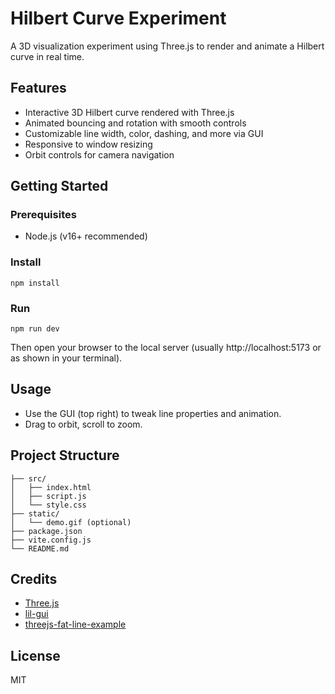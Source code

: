 # Hilbert Curve Experiment

A 3D visualization experiment using Three.js to render and animate a Hilbert curve in real time.

## Features
- Interactive 3D Hilbert curve rendered with Three.js
- Animated bouncing and rotation with smooth controls
- Customizable line width, color, dashing, and more via GUI
- Responsive to window resizing
- Orbit controls for camera navigation

## Getting Started

### Prerequisites
- Node.js (v16+ recommended)

### Install
```
npm install
```

### Run
```
npm run dev
```
Then open your browser to the local server (usually http://localhost:5173 or as shown in your terminal).

## Usage
- Use the GUI (top right) to tweak line properties and animation.
- Drag to orbit, scroll to zoom.

## Project Structure
```
├── src/
│   ├── index.html
│   ├── script.js
│   └── style.css
├── static/
│   └── demo.gif (optional)
├── package.json
├── vite.config.js
└── README.md
```

## Credits
- [Three.js](https://threejs.org/)
- [lil-gui](https://lil-gui.georgealways.com/)
- [threejs-fat-line-example](https://threejs.org/examples/?q=line#webgl_lines_fat)

## License
MIT

